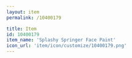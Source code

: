 ```yaml
---
layout: item
permalink: /10400179

title: Item
id: 10400179
item_name: 'Splashy Springer Face Paint'
icon_url: 'item/icon/customize/10400179.png'
---
```

